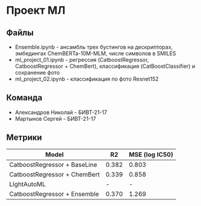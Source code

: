 # Проект МЛ

## Файлы
* Ensemble.ipynb - ансамбль трех бустингов на дескрипторах, эмбедингах ChemBERTa-10M-MLM, числе символов в SMILES
* ml_project_01.ipynb - регрессия (CatboostRegressor, CatboostRegressor + ChemBert), классификация (CatBoostClassifier) и сохранение фото
* ml_project_02.ipynb - классификация по фото Resnet152

## Команда

* Александров Николай - БИВТ-21-17
* Мартынов Сергей - БИВТ-21-17

## Метрики
| Model                       | R2         | MSE (log IC50) |
| ----------------------------|------------|----------------|
| CatboostRegressor + BaseLine| 0.382      | 0.803          |
| CatboostRegressor + ChemBert| 0.339      | 0.858          |
| LIghtAutoML                 | -          | -              |
| CatboostRegressor + Ensemble| 0.370      | 1.269          |
